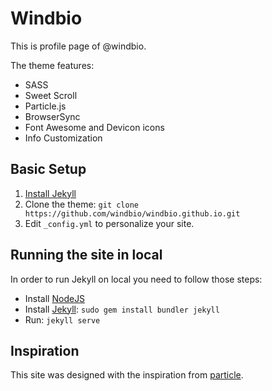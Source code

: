 # Windbio

This is profile page of @windbio.

The theme features:

- SASS
- Sweet Scroll
- Particle.js
- BrowserSync
- Font Awesome and Devicon icons
- Info Customization

## Basic Setup

1. [Install Jekyll](http://jekyllrb.com)
2. Clone the theme: `git clone https://github.com/windbio/windbio.github.io.git`
3. Edit `_config.yml` to personalize your site.

## Running the site in local

In order to run Jekyll on local you need to follow those steps:

- Install [NodeJS](https://nodejs.org/)
- Install [Jekyll](https://jekyllrb.com): `sudo gem install bundler jekyll`
- Run: `jekyll serve`

## Inspiration

This site was designed with the inspiration from [particle](https://github.com/nrandecker/particle).

